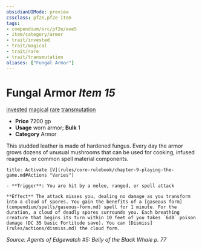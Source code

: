 ```yaml
---
obsidianUIMode: preview
cssclass: pf2e,pf2e-item
tags:
- compendium/src/pf2e/aoe5
- item/category/armor
- trait/invested
- trait/magical
- trait/rare
- trait/transmutation
aliases: ["Fungal Armor"]
---
```

# Fungal Armor *Item 15*  
[invested](rules/traits/invested.md)  [magical](rules/traits/magical.md)  [rare](rules/traits/rare.md)  [transmutation](rules/traits/transmutation.md)  

- **Price** 7200 gp
- **Usage** worn armor; **Bulk** 1
- **Category** Armor

This studded leather is made of hardened fungus. Every day the armor grows dozens of unusual mushrooms that can be used for cooking, infused reagents, or common spell material components.

```ad-embed-ability
title: Activate [V](rules/core-rulebook/chapter-9-playing-the-game.md#Actions "Varies")

- **Trigger**: You are hit by a melee, ranged, or spell attack

**Effect** The attack misses you, dealing no damage as you transform into a cloud of spores. You gain the benefits of a [gaseous form](compendium/spells/gaseous-form.md) spell for 1 minute. For the duration, a cloud of deadly spores surrounds you. Each breathing creature that begins its turn within 10 feet of you takes `6d8` poison damage (DC 35 basic Fortitude save). You can [Dismiss](rules/actions/dismiss.md) the cloud form.
```

*Source: Agents of Edgewatch #5: Belly of the Black Whale p. 77*